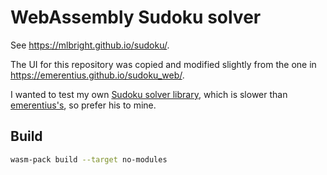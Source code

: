# WebAssembly Sudoku solver

See https://mlbright.github.io/sudoku/.

The UI for this repository was copied and modified slightly from the one in https://emerentius.github.io/sudoku_web/.

I wanted to test my own [Sudoku solver library][lib], which is slower than [emerentius's][emerentius], so prefer his to mine.

## Build

```bash
wasm-pack build --target no-modules
```

[lib]: https://github.com/mlbright/sudoku-norvig-rs
[emerentius]: https://github.com/Emerentius/sudoku

